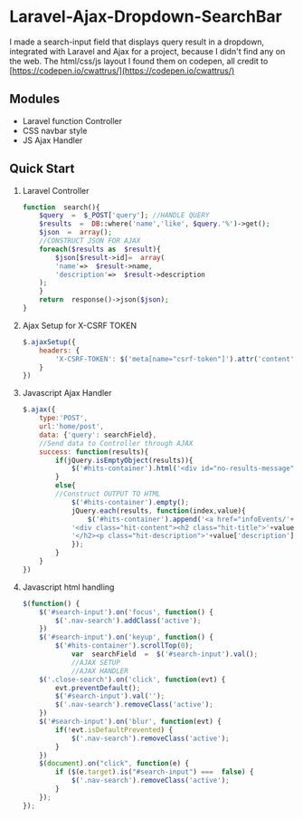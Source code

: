 # Laravel-Ajax-Dropdown-SearchBar
I made a search-input field that displays query result in a dropdown, integrated with Laravel and Ajax for a project, because I didn't find any on the web.
The html/css/js layout I found them on codepen, all credit to [https://codepen.io/cwattrus/](https://codepen.io/cwattrus/)
## Modules
 - Laravel function Controller
 - CSS navbar style
 - JS Ajax Handler

## Quick Start

 1. Laravel Controller
	````php
	function  search(){
		$query  =  $_POST['query'];	//HANDLE QUERY
		$results  =  DB::where('name','like', $query.'%')->get();
		$json  =  array();
		//CONSTRUCT JSON FOR AJAX
		foreach($results as  $result){
			$json[$result->id]=  array(
			'name'=>  $result->name,
			'description'=>  $result->description
		);
		}
		return  response()->json($json);
	}
	````
2. Ajax Setup for X-CSRF TOKEN
	```javascript
	$.ajaxSetup({
		headers: {
			'X-CSRF-TOKEN': $('meta[name="csrf-token"]').attr('content')
		}
	})
	
3. Javascript Ajax Handler
	```javascript
	$.ajax({
		type:'POST',
		url:'home/post',
		data: {'query': searchField},
		//Send data to Controller through AJAX
		success: function(results){
			if(jQuery.isEmptyObject(results)){
				$('#hits-container').html('<div id="no-results-message"> <p>No se encontraron resultados <em>"'+searchField+'"</em>.</p></div>');
			}
			else{
			//Construct OUTPUT TO HTML
				$('#hits-container').empty();
				jQuery.each(results, function(index,value){
					$('#hits-container').append('<a href="infoEvents/'+index+'" value="'+index+'"target="_blank"><div class="hit">'+
				'<div class="hit-content"><h2 class="hit-title">'+value['name']+
				'</h2><p class="hit-description">'+value['description'].trim().substring(0,150)+'...</p></div></div></a>');
				});
			}
		}
	})
4. Javascript html handling
	```javascript
	$(function() {
		$('#search-input').on('focus', function() {
			$('.nav-search').addClass('active');
		})
		$('#search-input').on('keyup', function() {
			$('#hits-container').scrollTop(0);
				var  searchField  =  $('#search-input').val();
				//AJAX SETUP
				//AJAX HANDLER
		$('.close-search').on('click', function(evt) {
			evt.preventDefault();
			$('#search-input').val('');
			$('.nav-search').removeClass('active');
		})
		$('#search-input').on('blur', function(evt) {
			if(!evt.isDefaultPrevented) {
				$('.nav-search').removeClass('active');
			}
		}) 
		$(document).on("click", function(e) {
			if ($(e.target).is("#search-input") ===  false) {
				$('.nav-search').removeClass('active');
			}
		});
	});
